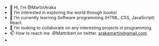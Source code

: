 - 👋 Hi, I’m @MartinAraka
- 👀 I’m interested in exploring the world through books!
- 🌱 I’m currently learning Software programming.(HTML, CSS, JavaScript) React.
- 💞️ I’m looking to collaborate on any interesting projects in programming.
- 📫 How to reach me .@Mattribert on twitter. arakamartin@gmail.com
-                      

<!---
MartinAraka/MartinAraka is a ✨ special ✨ repository because its `README.md` (this file) appears on your GitHub profile.
You can click the Preview link to take a look at your changes.
--->
